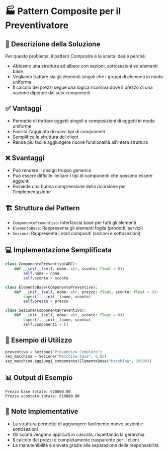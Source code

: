 # 🏭 Pattern Composite per il Preventivatore

## 📝 Descrizione della Soluzione

Per questo problema, il pattern Composite è la scelta ideale perché:

- Abbiamo una struttura ad albero con sezioni, sottosezioni ed elementi base
- Vogliamo trattare sia gli elementi singoli che i gruppi di elementi in modo uniforme
- Il calcolo dei prezzi segue una logica ricorsiva dove il prezzo di una sezione dipende dai suoi componenti

## ✅ Vantaggi

- Permette di trattare oggetti singoli e composizioni di oggetti in modo uniforme
- Facilita l'aggiunta di nuovi tipi di componenti
- Semplifica la struttura del client
- Rende più facile aggiungere nuove funzionalità all'intera struttura

## ❌ Svantaggi

- Può rendere il design troppo generico
- Può essere difficile limitare i tipi di componenti che possono essere aggiunti
- Richiede una buona comprensione della ricorsione per l'implementazione

## 🏗️ Struttura del Pattern

- `ComponentePreventivo`: Interfaccia base per tutti gli elementi
- `ElementoBase`: Rappresenta gli elementi foglia (prodotti, servizi)
- `Sezione`: Rappresenta i nodi compositi (sezioni e sottosezioni)

## 💻 Implementazione Semplificata

```python
class ComponentePreventivo(ABC):
    def __init__(self, nome: str, sconto: float = 0):
        self.nome = nome
        self.sconto = sconto

class ElementoBase(ComponentePreventivo):
    def __init__(self, nome: str, prezzo: float, sconto: float = 0):
        super().__init__(nome, sconto)
        self.prezzo = prezzo

class Sezione(ComponentePreventivo):
    def __init__(self, nome: str, sconto: float = 0):
        super().__init__(nome, sconto)
        self.componenti = []
```

## 🚀 Esempio di Utilizzo

```python
preventivo = Sezione("Preventivo Completo")
sez_macchina = Sezione("Macchina base", 0.05)
sez_macchina.aggiungi_componente(ElementoBase("Macchina", 20000))
```

## 📊 Output di Esempio

```
Prezzo base totale: €20000.00
Prezzo scontato totale: €19000.00
```

## 📝 Note Implementative

- La struttura permette di aggiungere facilmente nuove sezioni e sottosezioni
- Gli sconti vengono applicati in cascata, rispettando la gerarchia
- Il calcolo dei prezzi è completamente trasparente per il client
- La manutenibilità è elevata grazie alla separazione delle responsabilità
